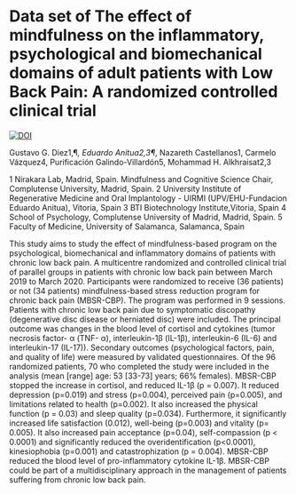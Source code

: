 # Data set of The effect of mindfulness on the inflammatory, psychological and biomechanical domains of adult patients with Low Back Pain: A randomized controlled clinical trial

[![DOI](https://zenodo.org/badge/510266796.svg)](https://zenodo.org/badge/latestdoi/510266796)

Gustavo G. Diez1,¶*, Eduardo Anitua2,3¶*, Nazareth Castellanos1, Carmelo Vázquez4, Purificación Galindo-Villardón5, Mohammad H. Alkhraisat2,3

1 Nirakara Lab, Madrid, Spain. Mindfulness and Cognitive Science Chair, Complutense University, Madrid, Spain.
2 University Institute of Regenerative Medicine and Oral Implantology - UIRMI (UPV/EHU-Fundacion Eduardo Anitua), Vitoria, Spain
3 BTI Biotechnology Institute,Vitoria, Spain
4 School of Psychology, Complutense University of Madrid, Madrid, Spain.
5 Faculty of Medicine, University of Salamanca, Salamanca, Spain




This study aims to study the effect of mindfulness-based program on the psychological, biomechanical and inflammatory domains of patients with chronic low back pain. A multicentre randomized and controlled clinical trial of parallel groups in patients with chronic low back pain between March 2019 to March 2020. Participants were randomized to receive (36 patients) or not (34 patients) mindfulness-based stress reduction program for chronic back pain (MBSR-CBP). The program was performed in 9 sessions. Patients with chronic low back pain due to symptomatic discopathy (degenerative disc disease or herniated disc) were included. The principal outcome was changes in the blood level of cortisol and cytokines (tumor necrosis factor- α (TNF- α), interleukin-1β (IL-1β), interleukin-6 (IL-6) and interleukin-17 (IL-17)). Secondary outcomes (psychological factors, pain, and quality of life) were measured by validated questionnaires. Of the 96 randomized patients, 70 who completed the study were included in the analysis (mean [range] age: 53 [33-73] years; 66% females). MBSR-CBP stopped the increase in cortisol,  and reduced IL-1β (p = 0.007). It reduced depression (p=0.019) and stress (p=0.004), perceived pain (p=0.005), and limitations related to health (p=0.002). It also increased the physical function (p = 0.03) and sleep quality (p=0.034). Furthermore, it significantly increased life satisfaction (0.012), well-being (p=0.003) and vitality (p= 0.005). It also increased pain acceptance (p=0.04), self-compassion (p < 0.0001) and significantly reduced the overidentification (p<0.0001), kinesiophobia (p=0.001) and catastrophization (p = 0.004).  MBSR-CBP reduced the blood level of pro-inflammatory cytokine IL-1β. MBSR-CBP could be part of a multidisciplinary approach in the management of patients suffering from chronic low back pain.

